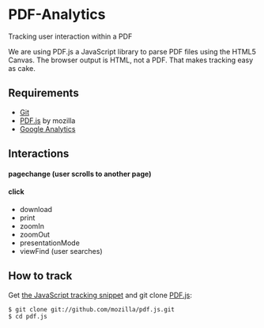 # PDF-Analytics
Tracking user interaction within a PDF

We are using PDF.js a JavaScript library to parse PDF files using the HTML5 Canvas. The browser output is HTML, not a PDF. That makes tracking easy as cake.

## Requirements
* [Git](https://git-scm.com/downloads)
* [PDF.js](https://github.com/mozilla/pdf.js/) by mozilla
* [Google Analytics](https://analytics.google.com/)

## Interactions

#### pagechange (user scrolls to another page)

#### click
* download
* print
* zoomIn
* zoomOut
* presentationMode
* viewFind (user searches)

## How to track

Get [the JavaScript tracking snippet](https://developers.google.com/analytics/devguides/collection/analyticsjs/) and git clone [PDF.js](https://github.com/mozilla/pdf.js/):

    $ git clone git://github.com/mozilla/pdf.js.git
    $ cd pdf.js

